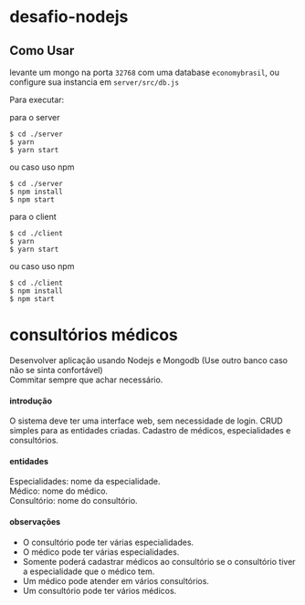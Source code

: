 # desafio-nodejs

## Como Usar

levante um mongo na porta `32768` com uma database `economybrasil`, ou
configure sua instancia em `server/src/db.js`

Para executar:

para o server

```
$ cd ./server
$ yarn
$ yarn start

```

ou caso uso npm

```
$ cd ./server
$ npm install
$ npm start

```

para o client

```
$ cd ./client
$ yarn
$ yarn start

```

ou caso uso npm

```
$ cd ./client
$ npm install
$ npm start

```

# consultórios médicos

Desenvolver aplicação usando Nodejs e Mongodb (Use outro banco caso não se sinta confortável)  
Commitar sempre que achar necessário.

#### introdução

O sistema deve ter uma interface web, sem necessidade de login. CRUD simples para as entidades criadas. Cadastro de médicos, especialidades e consultórios.

#### entidades

Especialidades: nome da especialidade.  
Médico: nome do médico.  
Consultório: nome do consultório.

#### observações

-   O consultório pode ter várias especialidades.
-   O médico pode ter várias especialidades.
-   Somente poderá cadastrar médicos ao consultório se o consultório tiver a especialidade que o médico tem.
-   Um médico pode atender em vários consultórios.
-   Um consultório pode ter vários médicos.
